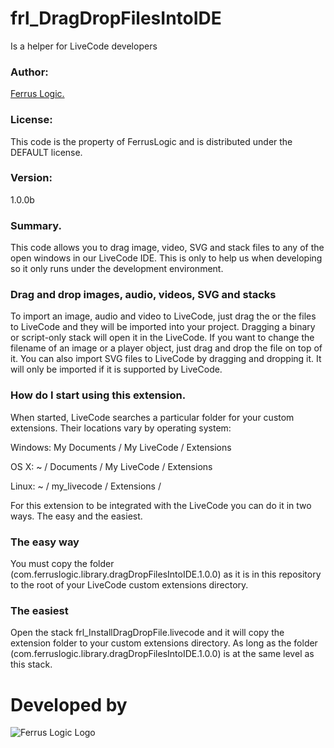 # frl_DragDropFilesIntoIDE
 Is a helper for LiveCode developers
 
### Author: 
[Ferrus Logic.](http://ferruslogic.com/)

### License: 
This code is the property of FerrusLogic and is distributed under the DEFAULT license.
### Version:
1.0.0b
 
### Summary.
This code allows you to drag image, video, SVG and stack files to any of the open windows in our LiveCode IDE. This is only to help us when developing so it only runs under the development environment.
 
### Drag and drop images, audio, videos, SVG and stacks
To import an image, audio and video to LiveCode, just drag the or the files to LiveCode and they will be imported into your project.
Dragging a binary or script-only stack will open it in the LiveCode.
If you want to change the filename of an image or a player object, just drag and drop the file on top of it.
You can also import SVG files to LiveCode by dragging and dropping it. It will only be imported if it is supported by LiveCode.
 
### How do I start using this extension.
When started, LiveCode searches a particular folder for your custom extensions. Their locations vary by operating system:

Windows: My Documents / My LiveCode / Extensions

OS X: ~ / Documents / My LiveCode / Extensions

Linux: ~ / my_livecode / Extensions /

For this extension to be integrated with the LiveCode you can do it in two ways. The easy and the easiest.
 
### The easy way
You must copy the folder (com.ferruslogic.library.dragDropFilesIntoIDE.1.0.0) as it is in this repository to the root of your LiveCode custom extensions directory.
 
### The easiest
Open the stack frl_InstallDragDropFile.livecode and it will copy the extension folder to your custom extensions directory. As long as the folder (com.ferruslogic.library.dragDropFilesIntoIDE.1.0.0) is at the same level as this stack.

# Developed by
![Ferrus Logic Logo](https://ferruslogic.com/wp-content/uploads/2020/06/logo-Ferrus-Logic.svg)
